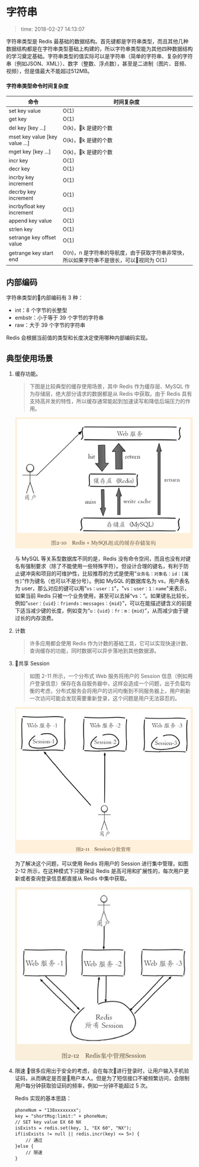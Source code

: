 # 字符串
>time: 2018-02-27 14:13:07

字符串类型是 Redis 最基础的数据结构。首先键都是字符串类型，而且其他几种数据结构都是在字符串类型基础上构建的，所以字符串类型能为其他四种数据结构的学习奠定基础。字符串类型的值实际可以是字符串（简单的字符串、复杂的字符串（例如JSON、XML））、数字（整数、浮点数），甚至是二进制（图片、音频、视频），但是值最大不能超过512MB。

#### 字符串类型命令时间复杂度
| 命令 | 时间复杂度 |
|---|---|
| set key value | O(1) |
| get key | O(1) |
| del key [key ...] | O(k)，k 是键的个数 |
| mset key value [key value ...] | O(k)，k 是键的个数 |
| mget key [key ...] | O(k)，k 是键的个数 |
| incr key | O(1) |
| decr key | O(1) |
| incrby key increment | O(1) |
| decrby key increment | O(1) |
| incrbyfloat key increment | O(1) |
| append key value | O(1) |
| strlen key | O(1) |
| setrange key offset value | O(1) |
| getrange key start end |  O(n)，n 是字符串的导航度，由于获取字符串非常快，所以如果字符串不是很长，可以视同为 O(1) |

## 内部编码
字符串类型的内部编码有 3 种：
* int：8 个字节的长整型
* embstr：小于等于 39 个字节的字符串
* raw：大于 39 个字节的字符串

Redis 会根据当前值的类型和长度决定使用哪种内部编码实现。

## 典型使用场景
1. 缓存功能。
    >下图是比较典型的缓存使用场景，其中 Redis 作为缓存层、MySQL 作为存储层，绝大部分请求的数据都是从 Redis 中获取。由于 Redis 具有支持高并发的特性，所以缓存通常能起到加速读写和降低后端压力的作用。

    ![Redis + MySQL 组成的缓存存储架构](../.images/redis_cache.png)

    与 MySQL 等关系型数据库不同的是，Redis 没有命令空间，而且也没有对键名有强制要求（除了不能使用一些特殊字符）。但设计合理的键名，有利于防止键冲突和项目的可维护性，比较推荐的方式是使用“`业务名：对象名：id：[属性]`”作为键名（也可以不是分号）。例如 MySQL 的数据库名为 vs，用户表名为 user，那么对应的键可以用"`vs：user：1`"，"`vs：user：1：name`"来表示，如果当前 Redis 只被一个业务使用，甚至可以去掉“vs：”。如果键名比较长，例如“`user：{uid}：friends：messages：{mid}`”，可以在能描述键含义的前提下适当减少键的长度，例如变为“`u：{uid}：fr：m：{mid}`”，从而减少由于键过长的内存浪费。

1. 计数
    >许多应用都会使用 Redis 作为计数的基础工具，它可以实现快速计数、查询缓存的功能，同时数据可以异步落地到其他数据源。

1. 共享 Session
    >如图 2-11 所示，一个分布式 Web 服务将用户的 Session 信息（例如用户登录信息）保存在各自服务器中，这样会造成一个问题，出于负载均衡的考虑，分布式服务会将用户的访问均衡到不同服务器上，用户刷新一次访问可能会发现需要重新登录，这个问题是用户无法容忍的。

    ![Session 分散管理](../.images/redis_session.png)

    为了解决这个问题，可以使用 Redis 将用户的 Session 进行集中管理，如图 2-12 所示，在这种模式下只要保证 Redis 是高可用和扩展性的，每次用户更新或者查询登录信息都直接从 Redis 中集中获取。

    ![Session 集中管理](../.images/redis_session2.png)

1. 限速
    很多应用出于安全的考虑，会在每次进行登录时，让用户输入手机验证码，从而确定是否是用户本人。但是为了短信接口不被频繁访问，会限制用户每分钟获取验证码的频率，例如一分钟不能超过 5 次。

    Redis 实现的基本思路：
    ```
    phoneNum = "138xxxxxxxx";
    key = "shortMsg:limit:" + phoneNum;
    // SET key value EX 60 NX
    isExists = redis.set(key, 1, "EX 60", "NX");
    if(isExists != null || redis.incr(key) <= 5>) {
        // 通过
    }else {
        // 限速
    }
    ```